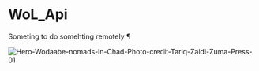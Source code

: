 # WoL_Api

Someting to do somehting remotely ¶

![Hero-Wodaabe-nomads-in-Chad-Photo-credit-Tariq-Zaidi-Zuma-Press-01](https://user-images.githubusercontent.com/72459611/232763128-d5a71109-091f-45da-af54-b923ab919c3f.jpg)
